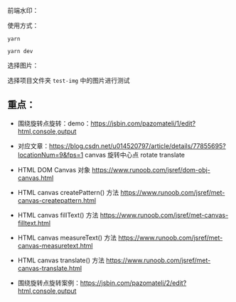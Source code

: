 前端水印：


使用方式：

```
yarn 

yarn dev
```

选择图片：

选择项目文件夹 `test-img` 中的图片进行测试


## 重点：

- 围绕旋转点旋转：demo：https://jsbin.com/pazomateli/1/edit?html,console,output
- 对应文章：https://blog.csdn.net/u014520797/article/details/77855695?locationNum=9&fps=1 canvas 旋转中心点 rotate translate

- HTML DOM Canvas 对象 https://www.runoob.com/jsref/dom-obj-canvas.html
- HTML canvas createPattern() 方法 https://www.runoob.com/jsref/met-canvas-createpattern.html
- HTML canvas fillText() 方法 https://www.runoob.com/jsref/met-canvas-filltext.html
- HTML canvas measureText() 方法 https://www.runoob.com/jsref/met-canvas-measuretext.html
- HTML canvas translate() 方法 https://www.runoob.com/jsref/met-canvas-translate.html
- 围绕旋转点旋转案例：https://jsbin.com/pazomateli/2/edit?html,console,output